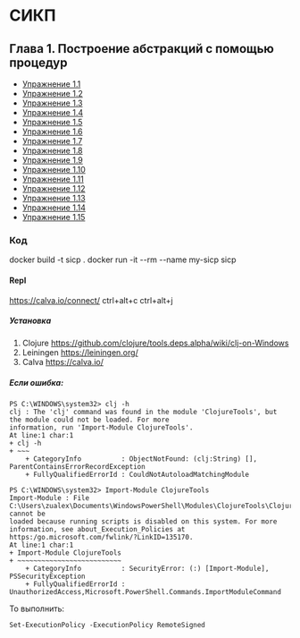 # СИКП

## Глава 1. Построение абстракций с помощью процедур
 - [Упражнение 1.1](doc/exercise/1/1.1.md)
 - [Упражнение 1.2](doc/exercise/1/1.2.md)
 - [Упражнение 1.3](doc/exercise/1/1.3.md)
 - [Упражнение 1.4](doc/exercise/1/1.4.md)
 - [Упражнение 1.5](doc/exercise/1/1.5.md)
 - [Упражнение 1.6](doc/exercise/1/1.6.md)
 - [Упражнение 1.7](doc/exercise/1/1.7.md)
 - [Упражнение 1.8](doc/exercise/1/1.8.md)
 - [Упражнение 1.9](doc/exercise/1/1.9.md)
 - [Упражнение 1.10](doc/exercise/1/1.10.md)
 - [Упражнение 1.11](doc/exercise/1/1.11.md)
 - [Упражнение 1.12](doc/exercise/1/1.12.md)
 - [Упражнение 1.13](doc/exercise/1/1.13.md)
 - [Упражнение 1.14](doc/exercise/1/1.14.md)
 - [Упражнение 1.15](doc/exercise/1/1.15.md)

### Код

docker build -t sicp .
docker run -it --rm --name my-sicp sicp

#### Repl
https://calva.io/connect/
ctrl+alt+c ctrl+alt+j

##### Установка
1. Clojure https://github.com/clojure/tools.deps.alpha/wiki/clj-on-Windows
2. Leiningen https://leiningen.org/
3. Calva https://calva.io/

##### Если ошибка:
```
PS C:\WINDOWS\system32> clj -h
clj : The 'clj' command was found in the module 'ClojureTools', but the module could not be loaded. For more
information, run 'Import-Module ClojureTools'.
At line:1 char:1
+ clj -h
+ ~~~
    + CategoryInfo          : ObjectNotFound: (clj:String) [], ParentContainsErrorRecordException
    + FullyQualifiedErrorId : CouldNotAutoloadMatchingModule

PS C:\WINDOWS\system32> Import-Module ClojureTools
Import-Module : File C:\Users\zualex\Documents\WindowsPowerShell\Modules\ClojureTools\ClojureTools.psm1 cannot be
loaded because running scripts is disabled on this system. For more information, see about_Execution_Policies at
https:/go.microsoft.com/fwlink/?LinkID=135170.
At line:1 char:1
+ Import-Module ClojureTools
+ ~~~~~~~~~~~~~~~~~~~~~~~~~~
    + CategoryInfo          : SecurityError: (:) [Import-Module], PSSecurityException
    + FullyQualifiedErrorId : UnauthorizedAccess,Microsoft.PowerShell.Commands.ImportModuleCommand
```

То выполнить:
```
Set-ExecutionPolicy -ExecutionPolicy RemoteSigned
```